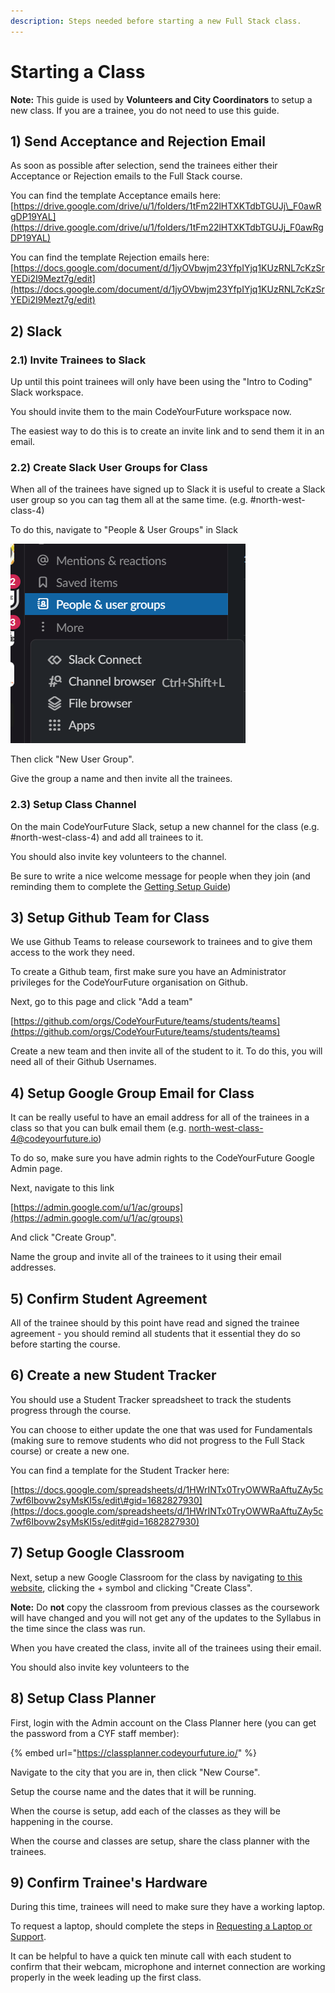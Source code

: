 ```yaml
---
description: Steps needed before starting a new Full Stack class.
---
```


# Starting a Class

**Note:** This guide is used by **Volunteers and City Coordinators** to setup a new class. If you are a trainee, you do not need to use this guide.

## 1\) Send Acceptance and Rejection Email

As soon as possible after selection, send the trainees either their Acceptance or Rejection emails to the Full Stack course.

You can find the template Acceptance emails here: [https://drive.google.com/drive/u/1/folders/1tFm22lHTXKTdbTGUJj\_F0awRgDP19YAL](https://drive.google.com/drive/u/1/folders/1tFm22lHTXKTdbTGUJj_F0awRgDP19YAL)

You can find the template Rejection emails here: [https://docs.google.com/document/d/1jyOVbwjm23YfpIYjq1KUzRNL7cKzSrYEDi2I9Mezt7g/edit](https://docs.google.com/document/d/1jyOVbwjm23YfpIYjq1KUzRNL7cKzSrYEDi2I9Mezt7g/edit)

## 2\) Slack

### 2.1\) Invite Trainees to Slack

Up until this point trainees will only have been using the "Intro to Coding" Slack workspace.

You should invite them to the main CodeYourFuture workspace now.

The easiest way to do this is to create an invite link and to send them it in an email.

### 2.2\) Create Slack User Groups for Class

When all of the trainees have signed up to Slack it is useful to create a Slack user group so you can tag them all at the same time. \(e.g. \#north-west-class-4\)

To do this, navigate to "People & User Groups" in Slack

![](../../.gitbook/assets/image%20%281%29.png)

Then click "New User Group".

Give the group a name and then invite all the trainees.

### 2.3\) Setup Class Channel

On the main CodeYourFuture Slack, setup a new channel for the class \(e.g. \#north-west-class-4\) and add all trainees to it. 

You should also invite key volunteers to the channel.

Be sure to write a nice welcome message for people when they join \(and reminding them to complete the [Getting Setup Guide](getting-setup/)\)

## 3\) Setup Github Team for Class

We use Github Teams to release coursework to trainees and to give them access to the work they need.

To create a Github team, first make sure you have an Administrator privileges for the CodeYourFuture organisation on Github. 

Next, go to this page and click "Add a team"

[https://github.com/orgs/CodeYourFuture/teams/students/teams](https://github.com/orgs/CodeYourFuture/teams/students/teams)

Create a new team and then invite all of the student to it. To do this, you will need all of their Github Usernames. 

## 4\) Setup Google Group Email for Class

It can be really useful to have an email address for all of the trainees in a class so that you can bulk email them \(e.g. north-west-class-4@codeyourfuture.io\)

To do so, make sure you have admin rights to the CodeYourFuture Google Admin page.

Next, navigate to this link

[https://admin.google.com/u/1/ac/groups](https://admin.google.com/u/1/ac/groups)

And click "Create Group".

Name the group and invite all of the trainees to it using their email addresses.

## 5\) Confirm Student Agreement

All of the trainee should by this point have read and signed the trainee agreement - you should remind all students that it essential they do so before starting the course.

## 6\) Create a new Student Tracker

You should use a Student Tracker spreadsheet to track the students progress through the course. 

You can choose to either update the one that was used for Fundamentals \(making sure to remove students who did not progress to the Full Stack course\) or create a new one. 

You can find a template for the Student Tracker here:

[https://docs.google.com/spreadsheets/d/1HWrINTx0TryOWWRaAftuZAy5c7wf6Ibovw2syMsKI5s/edit\#gid=1682827930](https://docs.google.com/spreadsheets/d/1HWrINTx0TryOWWRaAftuZAy5c7wf6Ibovw2syMsKI5s/edit#gid=1682827930)

## 7\) Setup Google Classroom

Next, setup a new Google Classroom for the class by navigating [to this website](https://classroom.google.com), clicking the + symbol and clicking "Create Class".

**Note:** Do **not** copy the classroom from previous classes as the coursework will have changed and you will not get any of the updates to the Syllabus in the time since the class was run. 

When you have created the class, invite all of the trainees using their email.

You should also invite key volunteers to the 

## 8\) Setup Class Planner

First, login with the Admin account on the Class Planner here \(you can get the password from a CYF staff member\):

{% embed url="https://classplanner.codeyourfuture.io/" %}

Navigate to the city that you are in, then click "New Course".

Setup the course name and the dates that it will be running. 

When the course is setup, add each of the classes as they will be happening in the course. 

When the course and classes are setup, share the class planner with the trainees.

## 9\) Confirm Trainee's Hardware

During this time, trainees will need to make sure they have a working laptop. 

To request a laptop, should complete the steps in [Requesting a Laptop or Support](getting-setup/requesting-a-laptop-or-support.md).

It can be helpful to have a quick ten minute call with each student to confirm that their webcam, microphone and internet connection are working properly in the week leading up the first class.

